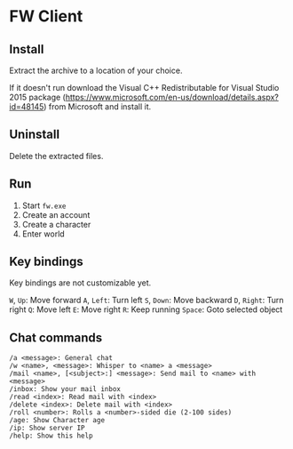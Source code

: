 # FW Client

## Install

Extract the archive to a location of your choice.

If it doesn't run download the Visual C++ Redistributable for Visual Studio 2015
package (https://www.microsoft.com/en-us/download/details.aspx?id=48145) from 
Microsoft and install it.

## Uninstall

Delete the extracted files.

## Run

1. Start `fw.exe`
2. Create an account
3. Create a character
4. Enter world

## Key bindings

Key bindings are not customizable yet.

`W`, `Up`: Move forward
`A`, `Left`: Turn left
`S`, `Down`: Move backward
`D`, `Right`: Turn right
`Q`: Move left
`E`: Move right
`R`: Keep running
`Space`: Goto selected object

## Chat commands

~~~
/a <message>: General chat
/w <name>, <message>: Whisper to <name> a <message>
/mail <name>, [<subject>:] <message>: Send mail to <name> with <message>
/inbox: Show your mail inbox
/read <index>: Read mail with <index>
/delete <index>: Delete mail with <index>
/roll <number>: Rolls a <number>-sided die (2-100 sides)
/age: Show Character age
/ip: Show server IP
/help: Show this help
~~~
